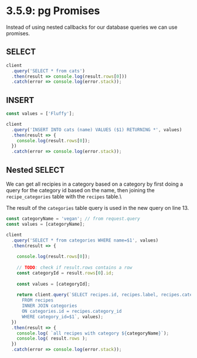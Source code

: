 # 3.5.9: pg Promises

Instead of using nested callbacks for our database queries we can use promises.

## SELECT

```javascript
client
  .query('SELECT * from cats')
  .then(result => console.log(result.rows[0]))
  .catch(error => console.log(error.stack));
```

## INSERT

```javascript
const values = ['Fluffy'];

client
  .query('INSERT INTO cats (name) VALUES ($1) RETURNING *', values)
  .then(result => {
    console.log(result.rows[0]);
  })
  .catch(error => console.log(error.stack));
```

## Nested SELECT

We can get all recipies in a category based on a category by first doing a query for the category id based on the name, then joining the `recipe_categories` table with the `recipes` table.\

The result of the `categories` table query is used in the new query on line 13.

```javascript
const categoryName = 'vegan'; // from request.query
const values = [categoryName];

client
  .query('SELECT * from categories WHERE name=$1', values)
  .then(result => {
    
    console.log(result.rows[0]);
    
    // TODO: check if result.rows contains a row
    const categoryId = result.rows[0].id;
    
    const values = [categoryId];
    
    return client.query(`SELECT recipes.id, recipes.label, recipes.category_id AS recipe_category_id, categories.id AS category_id, categories.name AS category_name
      FROM recipes
      INNER JOIN categories
      ON categories.id = recipes.category_id
      WHERE category_id=$1`, values);
  })
  .then(result => {
    console.log( `all recipes with category ${categoryName}`);
    console.log( result.rows );
  })
  .catch(error => console.log(error.stack));
```

